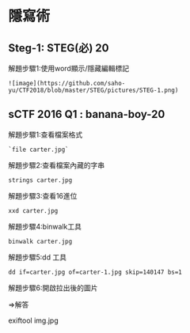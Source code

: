 # 隱寫術


## Steg-1: STEG(必) 20

解題步驟1:使用word顯示/隱藏編輯標記

    ![image](https://github.com/saho-yu/CTF2018/blob/master/STEG/pictures/STEG-1.png)


## sCTF 2016 Q1 : banana-boy-20

解題步驟1:查看檔案格式
 
    `file carter.jpg`

解題步驟2:查看檔案內藏的字串

    strings carter.jpg

解題步驟3:查看16進位

    xxd carter.jpg

解題步驟4:binwalk工具

    binwalk carter.jpg

解題步驟5:dd 工具

    dd if=carter.jpg of=carter-1.jpg skip=140147 bs=1

解題步驟6:開啟拉出後的圖片


 =>解答 

exiftool img.jpg


